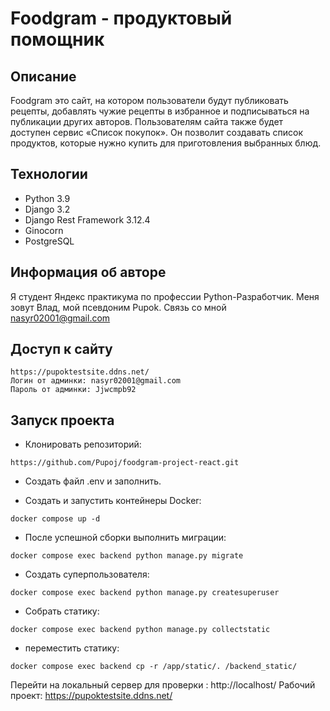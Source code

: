 # Foodgram - продуктовый помощник

## Описание

Foodgram это сайт, на котором пользователи будут публиковать рецепты, добавлять чужие рецепты в избранное и подписываться на публикации других авторов. Пользователям сайта также будет доступен сервис «Список покупок». Он позволит создавать список продуктов, которые нужно купить для приготовления выбранных блюд.

## Технологии

- Python 3.9
- Django 3.2
- Django Rest Framework 3.12.4
- Ginocorn
- PostgreSQL

## Информация об авторе

Я студент Яндекс практикума по профессии Python-Разработчик. Меня зовут Влад, мой псевдоним Pupok.
Связь со мной nasyr02001@gmail.com

## Доступ к сайту
    https://pupoktestsite.ddns.net/
    Логин от админки: nasyr02001@gmail.com
    Пароль от админки: Jjwcmpb92

## Запуск проекта

- Клонировать репозиторий:
```
https://github.com/Pupoj/foodgram-project-react.git
```

- Cоздать файл .env и заполнить.

- Создать и запустить контейнеры Docker:
```
docker compose up -d
```

- После успешной сборки выполнить миграции:
```
docker compose exec backend python manage.py migrate
```

- Создать суперпользователя:
```
docker compose exec backend python manage.py createsuperuser
```

- Собрать статику:
```
docker compose exec backend python manage.py collectstatic
```

- переместить статику:
```
docker compose exec backend cp -r /app/static/. /backend_static/
```
Перейти на локальный сервер для проверки : http://localhost/
Рабочий проект: https://pupoktestsite.ddns.net/